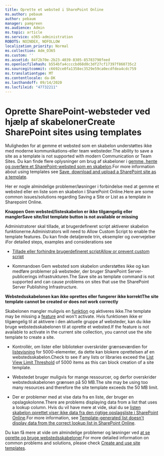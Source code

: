 ```yaml
---
title: Oprette et websted i SharePoint Online
ms.author: pebaum
author: pebaum
manager: pamgreen
ms.audience: Admin
ms.topic: article
ms.service: o365-administration
ROBOTS: NOINDEX, NOFOLLOW
localization_priority: Normal
ms.collection: Adm_O365
ms.custom: ''
ms.assetid: 84f2b70e-2b23-4039-8305-85783798feed
ms.openlocfilehash: b554bfa4ccccbd68d0c3df27cf17397f860735c2
ms.sourcegitcommit: c6692ce0fa1358ec3529e59ca0ecdfdea4cdc759
ms.translationtype: MT
ms.contentlocale: da-DK
ms.lasthandoff: 09/14/2020
ms.locfileid: "47732211"
---
```

# <a name="create-sharepoint-sites-using-templates"></a><span data-ttu-id="16105-102">Oprette SharePoint-websteder ved hjælp af skabeloner</span><span class="sxs-lookup"><span data-stu-id="16105-102">Create SharePoint sites using templates</span></span>

<span data-ttu-id="16105-103">Muligheden for at gemme et websted som en skabelon understøttes ikke med moderne kommunikations-eller team websteder.</span><span class="sxs-lookup"><span data-stu-id="16105-103">The ability to save a site as a template is not supported with modern Communication or Team Sites.</span></span> <span data-ttu-id="16105-104">Du kan finde flere oplysninger om brug af skabeloner i [gemme, hente og overføre et SharePoint-websted som en skabelon](https://docs.microsoft.com/sharepoint/dev/general-development/save-download-and-upload-a-sharepoint-site-as-a-template).</span><span class="sxs-lookup"><span data-stu-id="16105-104">For more information about using templates see [Save, download and upload a SharePoint site as a template](https://docs.microsoft.com/sharepoint/dev/general-development/save-download-and-upload-a-sharepoint-site-as-a-template).</span></span>

<span data-ttu-id="16105-105">Her er nogle almindelige problemer/løsninger i forbindelse med at gemme et websted eller en liste som en skabelon i SharePoint Online.</span><span class="sxs-lookup"><span data-stu-id="16105-105">Here are some common issues/solutions regarding Saving a Site or List as a template in Sharepoint Online.</span></span> 

<span data-ttu-id="16105-106">**Knappen Gem websted/listeskabelon er ikke tilgængelig eller mangler**</span><span class="sxs-lookup"><span data-stu-id="16105-106">**Save site/list template button is not available or missing**</span></span>

<span data-ttu-id="16105-107">Administratorer skal tillade, at brugerdefineret script aktiverer skabelon funktionerne.</span><span class="sxs-lookup"><span data-stu-id="16105-107">Administrators will need to Allow Custom Script to enable the template features.</span></span> <span data-ttu-id="16105-108">Du kan finde detaljerede trin, eksempler og overvejelser i</span><span class="sxs-lookup"><span data-stu-id="16105-108">For detailed steps, examples and considerations see</span></span> 

- [<span data-ttu-id="16105-109">Tillade eller forhindre brugerdefineret script</span><span class="sxs-lookup"><span data-stu-id="16105-109">Allow or prevent custom script</span></span>](https://docs.microsoft.com/sharepoint/allow-or-prevent-custom-script)

- <span data-ttu-id="16105-110">Kommandoen Gem websted som skabelon understøttes ikke og kan medføre problemer på websteder, der bruger SharePoint Server-publicerings infrastrukturen.</span><span class="sxs-lookup"><span data-stu-id="16105-110">The Save site as template command is not supported and can cause problems on sites that use the SharePoint Server Publishing Infrastructure.</span></span>

<span data-ttu-id="16105-111">**Webstedsskabelonen kan ikke oprettes eller fungerer ikke korrekt**</span><span class="sxs-lookup"><span data-stu-id="16105-111">**The site template cannot be created or does not work correctly**</span></span>

<span data-ttu-id="16105-112">Skabelonen mangler muligvis en [funktion](https://social.technet.microsoft.com/wiki/contents/articles/14423.sharepoint-2013-existing-features-guid.aspx) og aktiveres ikke.</span><span class="sxs-lookup"><span data-stu-id="16105-112">The template may be missing a [feature](https://social.technet.microsoft.com/wiki/contents/articles/14423.sharepoint-2013-existing-features-guid.aspx) and won't activate.</span></span> <span data-ttu-id="16105-113">Hvis funktionen ikke er tilgængelig til at aktivere i den aktuelle gruppe af websteder, kan du ikke bruge webstedsskabelonen til at oprette et websted.</span><span class="sxs-lookup"><span data-stu-id="16105-113">If the feature is not available to activate in the current site collection, you cannot use the site template to create a site.</span></span>

- <span data-ttu-id="16105-114">Kontrollér, om lister eller biblioteker overskrider grænseværdien for [listevisning](https://support.office.com/article/Manage-large-lists-and-libraries-in-SharePoint-B8588DAE-9387-48C2-9248-C24122F07C59) for 5000-elementer, da dette kan blokere oprettelsen af en webstedsskabelon.</span><span class="sxs-lookup"><span data-stu-id="16105-114">Check to see if any lists or libraries exceed the [List View Limit Threshold](https://support.office.com/article/Manage-large-lists-and-libraries-in-SharePoint-B8588DAE-9387-48C2-9248-C24122F07C59) of 5000 items as this can block creation of a site template.</span></span>

- <span data-ttu-id="16105-115">Webstedet bruger muligvis for mange ressourcer, og derfor overskrider webstedsskabelonen grænsen på 50 MB.</span><span class="sxs-lookup"><span data-stu-id="16105-115">The site may be using too many resources and therefore the site template exceeds the 50 MB limit.</span></span>


- <span data-ttu-id="16105-116">Der er problemer med at vise data fra en liste, der bruger en opslagskolonne.</span><span class="sxs-lookup"><span data-stu-id="16105-116">There are problems displaying data from a list that uses a lookup column.</span></span> <span data-ttu-id="16105-117">Hvis du vil have mere at vide, skal du se [listen skabelon oprettet viser ikke data fra den rigtige opslagsliste i SharePoint Online](https://docs.microsoft.com/sharepoint/support/lists-and-libraries/template-generated-list-incorrect-data).</span><span class="sxs-lookup"><span data-stu-id="16105-117">For more information, see [Template-generated list doesn't display data from the correct lookup list in SharePoint Online](https://docs.microsoft.com/sharepoint/support/lists-and-libraries/template-generated-list-incorrect-data).</span></span>

<span data-ttu-id="16105-118">Du kan få mere at vide om almindelige problemer og løsninger ved [at se oprette og bruge webstedsskabeloner](https://support.office.com/article/Create-and-use-site-templates-60371B0F-00E0-4C49-A844-34759EBDD989).</span><span class="sxs-lookup"><span data-stu-id="16105-118">For more detailed information on common problems and solutions, please check [Create and use site templates](https://support.office.com/article/Create-and-use-site-templates-60371B0F-00E0-4C49-A844-34759EBDD989).</span></span>



